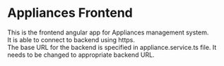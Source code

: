 # Appliances Frontend

This is the frontend angular app for Appliances management system.<br>
It is able to connect to backend using https.<br>
The base URL for the backend is specified in appliance.service.ts file. It needs to be changed to appropriate backend URL.<br>

